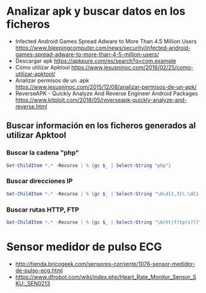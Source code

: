 # Analizar apk y buscar datos en los ficheros
- Infected Android Games Spread Adware to More Than 4.5 Million Users
https://www.bleepingcomputer.com/news/security/infected-android-games-spread-adware-to-more-than-4-5-million-users/
- Descargar apk
https://apkpure.com/es/search?q=com.example
- Cómo utilizar Apktool
https://www.jesusninoc.com/2016/02/25/como-utilizar-apktool/
- Analizar permisos de un .apk
https://www.jesusninoc.com/2015/12/08/analizar-permisos-de-un-apk/
- ReverseAPK - Quickly Analyze And Reverse Engineer Android Packages
https://www.kitploit.com/2018/05/reverseapk-quickly-analyze-and-reverse.html

## Buscar información en los ficheros generados al utilizar Apktool
### Buscar la cadena "php"
```PowerShell
Get-ChildItem *.* -Recurse | % {gc $_ | Select-String "php"}
```
### Buscar direcciones IP
```PowerShell
Get-ChildItem *.* -Recurse | % {gc $_ | Select-String "\b\d{1,3}\.\d{1,3}\.\d{1,3}\.\d{1,3}\b"}
```
### Buscar rutas HTTP, FTP
```PowerShell
Get-ChildItem *.* -Recurse | % {gc $_ | Select-String "\b(ht|f)tp(s?)[^ ]*\.[^ ]*(\/[^ ]*)*\b"}
```

# Sensor medidor de pulso ECG 
* http://tienda.bricogeek.com/sensores-corriente/1076-sensor-medidor-de-pulso-ecg.html
* https://www.dfrobot.com/wiki/index.php/Heart_Rate_Monitor_Sensor_SKU:_SEN0213
